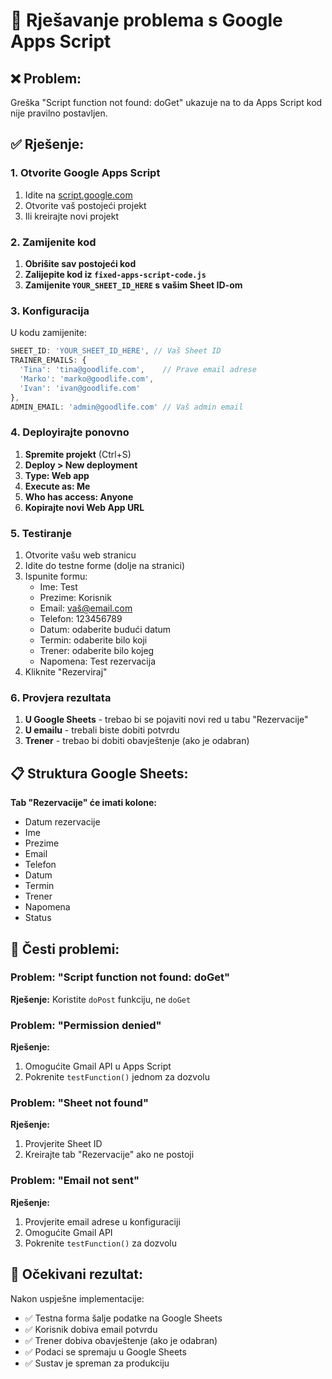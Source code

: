 # 🔧 Rješavanje problema s Google Apps Script

## ❌ Problem:
Greška "Script function not found: doGet" ukazuje na to da Apps Script kod nije pravilno postavljen.

## ✅ Rješenje:

### 1. Otvorite Google Apps Script
1. Idite na [script.google.com](https://script.google.com)
2. Otvorite vaš postojeći projekt
3. Ili kreirajte novi projekt

### 2. Zamijenite kod
1. **Obrišite sav postojeći kod**
2. **Zalijepite kod iz `fixed-apps-script-code.js`**
3. **Zamijenite `YOUR_SHEET_ID_HERE` s vašim Sheet ID-om**

### 3. Konfiguracija
U kodu zamijenite:
```javascript
SHEET_ID: 'YOUR_SHEET_ID_HERE', // Vaš Sheet ID
TRAINER_EMAILS: {
  'Tina': 'tina@goodlife.com',    // Prave email adrese
  'Marko': 'marko@goodlife.com',
  'Ivan': 'ivan@goodlife.com'
},
ADMIN_EMAIL: 'admin@goodlife.com' // Vaš admin email
```

### 4. Deployirajte ponovno
1. **Spremite projekt** (Ctrl+S)
2. **Deploy > New deployment**
3. **Type: Web app**
4. **Execute as: Me**
5. **Who has access: Anyone**
6. **Kopirajte novi Web App URL**

### 5. Testiranje
1. Otvorite vašu web stranicu
2. Idite do testne forme (dolje na stranici)
3. Ispunite formu:
   - Ime: Test
   - Prezime: Korisnik
   - Email: vaš@email.com
   - Telefon: 123456789
   - Datum: odaberite budući datum
   - Termin: odaberite bilo koji
   - Trener: odaberite bilo kojeg
   - Napomena: Test rezervacija
4. Kliknite "Rezerviraj"

### 6. Provjera rezultata
1. **U Google Sheets** - trebao bi se pojaviti novi red u tabu "Rezervacije"
2. **U emailu** - trebali biste dobiti potvrdu
3. **Trener** - trebao bi dobiti obavještenje (ako je odabran)

## 📋 Struktura Google Sheets:

**Tab "Rezervacije" će imati kolone:**
- Datum rezervacije
- Ime
- Prezime
- Email
- Telefon
- Datum
- Termin
- Trener
- Napomena
- Status

## 🚨 Česti problemi:

### Problem: "Script function not found: doGet"
**Rješenje:** Koristite `doPost` funkciju, ne `doGet`

### Problem: "Permission denied"
**Rješenje:** 
1. Omogućite Gmail API u Apps Script
2. Pokrenite `testFunction()` jednom za dozvolu

### Problem: "Sheet not found"
**Rješenje:** 
1. Provjerite Sheet ID
2. Kreirajte tab "Rezervacije" ako ne postoji

### Problem: "Email not sent"
**Rješenje:**
1. Provjerite email adrese u konfiguraciji
2. Omogućite Gmail API
3. Pokrenite `testFunction()` za dozvolu

## 🎯 Očekivani rezultat:

Nakon uspješne implementacije:
- ✅ Testna forma šalje podatke na Google Sheets
- ✅ Korisnik dobiva email potvrdu
- ✅ Trener dobiva obavještenje (ako je odabran)
- ✅ Podaci se spremaju u Google Sheets
- ✅ Sustav je spreman za produkciju
